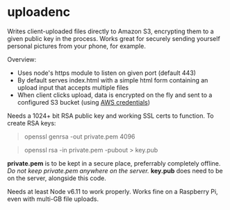 # uploadenc
Writes client-uploaded files directly to Amazon S3, encrypting them to a given public key in the process. Works great for securely sending yourself personal pictures from your phone, for example.

Overview:

* Uses node's https module to listen on given port (default 443)
* By default serves index.html with a simple html form containing an upload input that accepts multiple files
* When client clicks upload, data is encrypted on the fly and sent to a configured S3 bucket (using [AWS credentials](http://docs.aws.amazon.com/sdk-for-javascript/v2/developer-guide/getting-started-nodejs.html))

Needs a 1024+ bit RSA public key and working SSL certs to function.
To create RSA keys:

>openssl genrsa -out private.pem 4096

>openssl rsa -in private.pem -pubout > key.pub

__private.pem__ is to be kept in a secure place, preferrably completely offline. *Do not keep private.pem anywhere on the server.* __key.pub__ does need to be on the server, alongside this code.



Needs at least Node v6.11 to work properly. Works fine on a Raspberry Pi, even with multi-GB file uploads.
